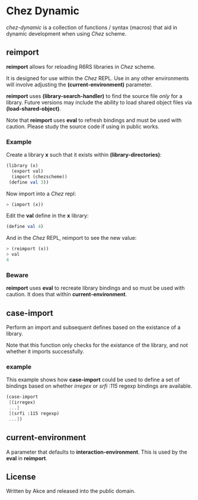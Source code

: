 # Chez Dynamic

*chez-dynamic* is a collection of functions / syntax (macros) that aid in dynamic development when using *Chez* scheme.

## reimport

**reimport** allows for reloading R6RS libraries in *Chez* scheme.

It is designed for use within the *Chez* REPL. Use in any other environments will involve adjusting the **(current-environment)** parameter.

**reimport** uses **(library-search-handler)** to find the source file *only* for a library. Future versions may include the ability to load shared object files via **(load-shared-object)**.

Note that **reimport** uses **eval** to refresh bindings and must be used with caution. Please study the source code if using in public works.

### Example

Create a library **x** such that it exists within **(library-directories)**:
```scheme
(library (x)
  (export val)
  (import (chezscheme))
 (define val 3))
```

Now import into a *Chez* repl:
```scheme
> (import (x))
```

Edit the **val** define in the **x** library:

```scheme
(define val 4)
```

And in the *Chez* REPL, reimport to see the new value:
```scheme
> (reimport (x))
> val
4
```

### Beware

**reimport** uses **eval** to recreate library bindings and so must be used with caution. It does that within **current-environment**.

## case-import

Perform an import and subsequent defines based on the existance of a library.

Note that this function only checks for the existance of the library, and not whether it imports successfully.

### example

This example shows how **case-import** could be used to define a set of bindings based on whether *irregex* or *srfi :115* regexp bindings are available.

```scheme
(case-import
 [(irregex)
 ...]
 [(srfi :115 regexp)
 ...])
```

## current-environment

A parameter that defaults to **interaction-environment**. This is used by the **eval** in **reimport**.

## License

Written by Akce and released into the public domain.
